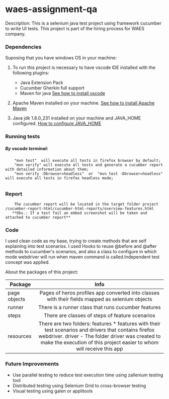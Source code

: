 # waes-assignment-qa

Description: This is a selenium java test project using framework cucumber to write UI tests. This project is part of the hiring process for WAES company.

### Dependencies
Suposing that you have windows OS in your machine:
1. To run this project is necessary to have vscode IDE installed with the following plugins:
    * Java Extension Pack
    * Cucumber Gherkin full support
    * Maven for java
    [See how to install vscode](https://code.visualstudio.com/docs/setup/windows)

 2. Apache Maven installed on your machine. [See how to install Apache Maven](https://maven.apache.org/install.html)
 3. Java jdk 1.8.0_231 installed on your machine and JAVA_HOME configured. [How to configure JAVA_HOME](https://docs.oracle.com/cd/E19182-01/821-0917/inst_jdk_javahome_t/index.html)

### Running tests
##### By vscode terminal:
      
        "mvn test"  will execute all tests in firefox browser by default;
        "mvn verify" will execute all tests and generate a cucumber report with detailed information about them;
        "mvn verify -Dbrowser=headless"  or  "mvn test -Dbrowser=headless"  will execute all tests in firefox headless mode;
######  

### Report
        The cucumber report will be located in the target folder project /cucumber-report-html/cucumber-html-reports/overview-features.html
       **Obs.: If a test fail an embed screenshot will be taken and attached to cucumber report**

### Code
I used clean code as my base, trying to create methods that are self explaining into test scenarios. I used Hooks to reuse @before and @after methods to cucumber's scenarios, and also a class to configure in which mode webdriver will run when maven command is called.Independent test concept was applied.

About the packages of this project:


| Package       | Info          |
| ------------- |:-------------:|
| page objects  | Pages of heros profiles app converted into classes with their fields mapped as selenium objects |
| runner        | There is a runner class that runs cucumber features      |
| steps | There are classes of steps of feature scenarios      |
|resources |There are two folders: features * features with their test scenarios and drivers that contains firefox webdriver. driver - The folder driver was created to make the execution of this project easier to whom will receive this app|


### Future Improvements
* Use parallel testing to reduce test execution time using zallenium testing tool
* Distributed testing using Selenium Grid to cross-browser testing
* Visual testing using galen or applitools

 
